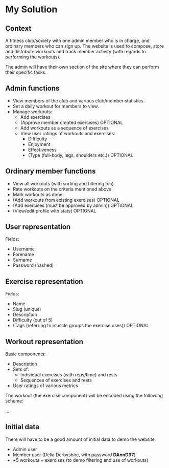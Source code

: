 # My Solution

## Context

A fitness club/society with one admin member who is in charge, and ordinary members
who can sign up. The website is used to compose, store and distribute workouts and
track member activity (with regards to performing the workouts).

The admin will have their own section of the site where they can perform their specific
tasks.

## Admin functions

- View members of the club and various club/member statistics.
- Set a daily workout for members to view.
- Manage workouts:
  - Add exercises
  - (Approve member created exercises) OPTIONAL
  - Add workouts as a sequence of exercises
  - View user ratings of workouts and exercises:
    - Difficulty
    - Enjoyment
    - Effectiveness
    - (Type (full-body, legs, shoulders etc.)) OPTIONAL

## Ordinary member functions

- View all workouts (with sorting and filtering too)
- Rate workouts on the criteria mentioned above
- Mark workouts as done
- (Add workouts from existing exercises) OPTIONAL
- (Add exercises (must be approved by admin)) OPTIONAL
- (View/edit profile with stats) OPTIONAL

## User representation

Fields:

- Username
- Forename
- Surname
- Password (hashed)

## Exercise representation

Fields:

- Name
- Slug (unique)
- Description
- Difficulty (out of 5)
- (Tags (referring to muscle groups the exercise uses)) OPTIONAL

## Workout representation

Basic components:

- Description
- Sets of:
  - Individual exercises (with reps/time) and rests
  - Sequences of exercises and rests
- User ratings of various metrics

The workout (the exercise component) will be encoded using the following scheme:

...

## Initial data

There will have to be a good amount of initial data to demo the website.

- Admin user
- Member user (Delia Derbyshire, with password __DAnnD37__)
- ~5 workouts + exercises (to demo filtering and use of workouts)
